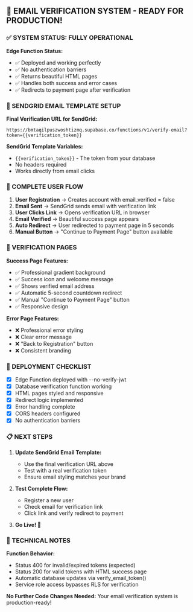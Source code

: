 ## 🎉 EMAIL VERIFICATION SYSTEM - READY FOR PRODUCTION!

### ✅ SYSTEM STATUS: FULLY OPERATIONAL

**Edge Function Status:**
- ✅ Deployed and working perfectly
- ✅ No authentication barriers
- ✅ Returns beautiful HTML pages
- ✅ Handles both success and error cases
- ✅ Redirects to payment page after verification

### 📧 SENDGRID EMAIL TEMPLATE SETUP

**Final Verification URL for SendGrid:**
```
https://bmtaqilpuszwoshtizmq.supabase.co/functions/v1/verify-email?token={{verification_token}}
```

**SendGrid Template Variables:**
- `{{verification_token}}` - The token from your database
- No headers required
- Works directly from email clicks

### 🔄 COMPLETE USER FLOW

1. **User Registration** → Creates account with email_verified = false
2. **Email Sent** → SendGrid sends email with verification link
3. **User Clicks Link** → Opens verification URL in browser
4. **Email Verified** → Beautiful success page appears
5. **Auto Redirect** → User redirected to payment page in 5 seconds
6. **Manual Button** → "Continue to Payment Page" button available

### 🎨 VERIFICATION PAGES

**Success Page Features:**
- ✅ Professional gradient background
- ✅ Success icon and welcome message
- ✅ Shows verified email address
- ✅ Automatic 5-second countdown redirect
- ✅ Manual "Continue to Payment Page" button
- ✅ Responsive design

**Error Page Features:**
- ❌ Professional error styling
- ❌ Clear error message
- ❌ "Back to Registration" button
- ❌ Consistent branding

### 🚀 DEPLOYMENT CHECKLIST

- [x] Edge Function deployed with --no-verify-jwt
- [x] Database verification function working
- [x] HTML pages styled and responsive
- [x] Redirect logic implemented
- [x] Error handling complete
- [x] CORS headers configured
- [x] No authentication barriers

### 📋 NEXT STEPS

1. **Update SendGrid Email Template:**
   - Use the final verification URL above
   - Test with a real verification token
   - Ensure email styling matches your brand

2. **Test Complete Flow:**
   - Register a new user
   - Check email for verification link
   - Click link and verify redirect to payment

3. **Go Live! 🎉**

### 🔧 TECHNICAL NOTES

**Function Behavior:**
- Status 400 for invalid/expired tokens (expected)
- Status 200 for valid tokens with HTML success page
- Automatic database updates via verify_email_token()
- Service role access bypasses RLS for verification

**No Further Code Changes Needed:**
Your email verification system is production-ready!
